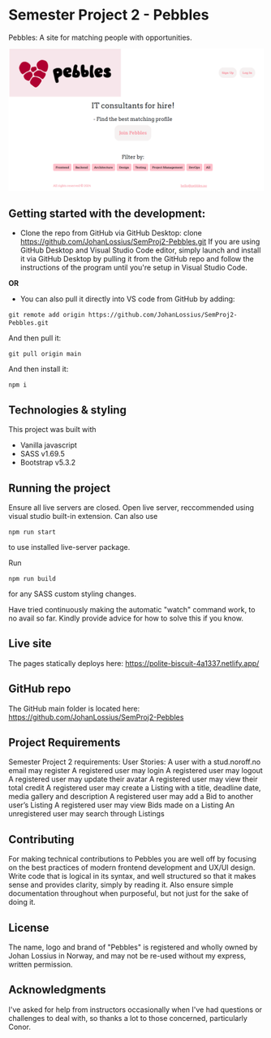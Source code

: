 # Semester Project 2 - Pebbles
Pebbles: A site for matching people with opportunities.

![Find your ideally suited IT consultant!](image.png)

## Getting started with the development:
- Clone the repo from GitHub via GitHub Desktop:
clone https://github.com/JohanLossius/SemProj2-Pebbles.git
If you are using GitHub Desktop and Visual Studio Code editor, simply launch and install it via GitHub Desktop by pulling it from the GitHub repo and follow the instructions of the program until you're setup in Visual Studio Code.

**OR**

- You can also pull it directly into VS code from GitHub by adding:
```
git remote add origin https://github.com/JohanLossius/SemProj2-Pebbles.git
```

And then pull it:
```
git pull origin main
```

And then install it:
```
npm i
```
## Technologies & styling
This project was built with
- Vanilla javascript
- SASS v1.69.5
- Bootstrap v5.3.2

## Running the project
Ensure all live servers are closed.
Open live server, reccommended using visual studio built-in extension.
Can also use 
```
npm run start
```
to use installed live-server package.

Run 
```
npm run build
```
for any SASS custom styling changes.

Have tried continuously making the automatic "watch" command work, to no avail so far. Kindly provide advice for how to solve this if you know.

## Live site
The pages statically deploys here:
https://polite-biscuit-4a1337.netlify.app/

## GitHub repo
The GitHub main folder is located here:
https://github.com/JohanLossius/SemProj2-Pebbles

## Project Requirements

Semester Project 2 requirements:
  User Stories:
    A user with a stud.noroff.no email may register
    A registered user may login
    A registered user may logout
    A registered user may update their avatar
    A registered user may view their total credit
    A registered user may create a Listing with a title, deadline date, media gallery and description
    A registered user may add a Bid to another user’s Listing
    A registered user may view Bids made on a Listing
    An unregistered user may search through Listings

## Contributing
For making technical contributions to Pebbles you are well off by focusing on the best practices of modern frontend development and UX/UI design.
Write code that is logical in its syntax, and well structured so that it makes sense and provides clarity, simply by reading it.
Also ensure simple documentation throughout when purposeful, but not just for the sake of doing it.

## License
The name, logo and brand of "Pebbles" is registered and wholly owned by Johan Lossius in Norway, and may not be re-used without my express, written permission.

## Acknowledgments
I've asked for help from instructors occasionally when I've had questions or challenges to deal with, so thanks a lot to those concerned, particularly Conor.